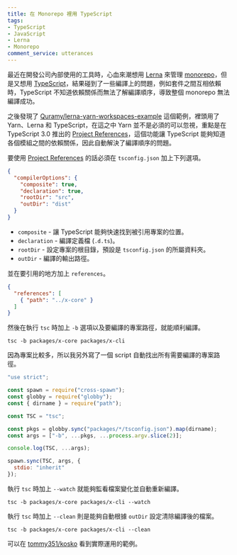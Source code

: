 ```yaml
---
title: 在 Monorepo 裡用 TypeScript
tags:
- TypeScript
- JavaScript
- Lerna
- Monorepo
comment_service: utterances
---
```

最近在開發公司內部使用的工具時，心血來潮想用 [Lerna] 來管理 [monorepo]，但是又想用 [TypeScript]，結果碰到了一些編譯上的問題，例如套件之間互相依賴時，TypeScript 不知道依賴關係而無法了解編譯順序，導致整個 monorepo 無法編譯成功。

之後發現了 [Quramy/lerna-yarn-workspaces-example] 這個範例，裡頭用了 Yarn、Lerna 和 TypeScript，在這之中 Yarn 並不是必須的可以忽視，重點是在 TypeScript 3.0 推出的 [Project References]，這個功能讓 TypeScript 能夠知道各個模組之間的依賴關係，因此自動解決了編譯順序的問題。

要使用 [Project References] 的話必須在 `tsconfig.json` 加上下列選項。

```json
{
  "compilerOptions": {
    "composite": true,
    "declaration": true,
    "rootDir": "src",
    "outDir": "dist"
  }
}
```

- `composite` - 讓 TypeScript 能夠快速找到被引用專案的位置。
- `declaration` - 編譯定義檔 (`.d.ts`)。
- `rootDir` - 設定專案的根目錄，預設是 `tsconfig.json` 的所屬資料夾。
- `outDir` - 編譯的輸出路徑。

並在要引用的地方加上 `references`。

```json
{
  "references": [
    { "path": "../x-core" }
  ]
}
```

然後在執行 `tsc` 時加上 `-b` 選項以及要編譯的專案路徑，就能順利編譯。

```shell
tsc -b packages/x-core packages/x-cli
```

因為專案比較多，所以我另外寫了一個 script 自動找出所有需要編譯的專案路徑。

```js
"use strict";

const spawn = require("cross-spawn");
const globby = require("globby");
const { dirname } = require("path");

const TSC = "tsc";

const pkgs = globby.sync("packages/*/tsconfig.json").map(dirname);
const args = ["-b", ...pkgs, ...process.argv.slice(2)];

console.log(TSC, ...args);

spawn.sync(TSC, args, {
  stdio: "inherit"
});
```

執行 `tsc` 時加上 `--watch` 就能夠監看檔案變化並自動重新編譯。

```shell
tsc -b packages/x-core packages/x-cli --watch
```

執行 `tsc` 時加上 `--clean` 則是能夠自動根據 `outDir` 設定清除編譯後的檔案。

```shell
tsc -b packages/x-core packages/x-cli --clean
```

可以在 [tommy351/kosko] 看到實際運用的範例。

[Lerna]: https://lernajs.io/
[monorepo]: https://en.wikipedia.org/wiki/Monorepo
[TypeScript]: https://www.typescriptlang.org/
[Quramy/lerna-yarn-workspaces-example]: https://github.com/Quramy/lerna-yarn-workspaces-example
[Project References]: https://www.typescriptlang.org/docs/handbook/project-references.html
[tommy351/kosko]: https://github.com/tommy351/kosko
